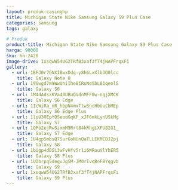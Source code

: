 ```yaml
---
layout: produk-casinghp
title: Michigan State Nike Samsung Galaxy S9 Plus Case
categories: samsung
tags: galaxy

# Produk
product-title: Michigan State Nike Samsung Galaxy S9 Plus Case
harga: 90000
sku: hn-2420
image-drive: 1xsqwW54UG2TRfB3xaf3fT4jNAPFrqxFi
gallery:
  - url: 1BFJ0r7GNXIBwxDdg-y8h6LxXlb3D0lcc
    title: Galaxy Note 8
  - url: 19Swgd7m9WwUhiIhe8IRuNeSbL81qeml5
    title: Galaxy S6
  - url: 1M4dAdszKVa40UBuQVdnMFF0w-nqjXMCK
    title: Galaxy S6 Edge
  - url: 1IcWiRa_nR_hbpN4mxTtw3ncHbUuCbMEp
    title: Galaxy S6 Edge Plus
  - url: 1lpU3OEpYQSeodGqKF_xJF6mkLynUSkMg
    title: Galaxy S7
  - url: 1QFb2ejRwSzxmM9Rrt84kRhgLXFUB2G1_
    title: Galaxy S7 Edge
  - url: 1U4gp5mbsQ7SurGoNUnQaTLLEKMCDJ2pj
    title: Galaxy S8
  - url: 1bigp4dDSL3wFvHfv5r1i6WRuuVlYhER5
    title: Galaxy S8 Plus
  - url: 1UDbrpq5deguJgSM-JM0rIvqBnFBYqgvb
    title: Galaxy S9
  - url: 1xsqwW54UG2TRfB3xaf3fT4jNAPFrqxFi
    title: Galaxy S9 Plus
---
```


